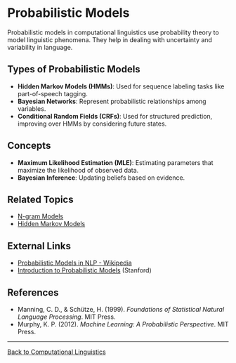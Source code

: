 # Probabilistic Models

Probabilistic models in computational linguistics use probability theory to model linguistic phenomena. They help in dealing with uncertainty and variability in language.

## Types of Probabilistic Models

- **Hidden Markov Models (HMMs)**: Used for sequence labeling tasks like part-of-speech tagging.
- **Bayesian Networks**: Represent probabilistic relationships among variables.
- **Conditional Random Fields (CRFs)**: Used for structured prediction, improving over HMMs by considering future states.


## Concepts

- **Maximum Likelihood Estimation (MLE)**: Estimating parameters that maximize the likelihood of observed data.
- **Bayesian Inference**: Updating beliefs based on evidence.

## Related Topics

- [N-gram Models](N-gram-Models.md)
- [Hidden Markov Models](Hidden-Markov-Models.md)

## External Links

- [Probabilistic Models in NLP - Wikipedia](https://en.wikipedia.org/wiki/Statistical_natural_language_processing)
- [Introduction to Probabilistic Models](https://web.stanford.edu/~jurafsky/slp3/5.pdf) (Stanford)

## References

- Manning, C. D., & Schütze, H. (1999). *Foundations of Statistical Natural Language Processing*. MIT Press.
- Murphy, K. P. (2012). *Machine Learning: A Probabilistic Perspective*. MIT Press.

---

[Back to Computational Linguistics](README.md)
